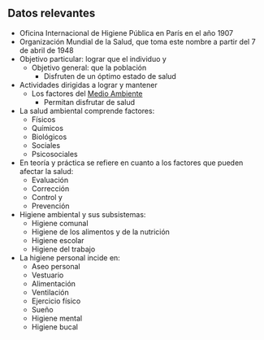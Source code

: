 ## Datos relevantes
- Oficina Internacional de Higiene Pública en París en el año 1907
- Organización Mundial de la Salud, que toma este nombre a partir del 7 de abril de 1948
- Objetivo particular: lograr que el individuo y
	- Objetivo general: que la población
		- Disfruten de un óptimo estado de salud
- Actividades dirigidas a lograr y mantener
	- Los factores del [Medio Ambiente](Ambiente)
		- Permitan disfrutar de salud
- La salud ambiental comprende factores:
	- Físicos
	- Químicos
	- Biológicos
	- Sociales
	- Psicosociales
- En teoría y práctica se refiere en cuanto a los factores que pueden afectar la salud:
	- Evaluación
	- Corrección
	- Control y
	- Prevención
- Higiene ambiental y sus subsistemas:
	- Higiene comunal
	- Higiene de los alimentos y de la nutrición
	- Higiene escolar
	- Higiene del trabajo
- La higiene personal incide en:
	- Aseo personal
	- Vestuario
	- Alimentación
	- Ventilación
	- Ejercicio físico
	- Sueño
	- Higiene mental
	- Higiene bucal